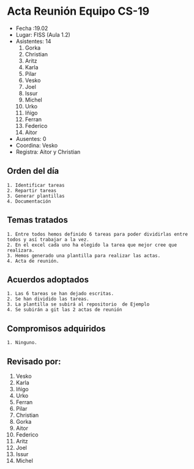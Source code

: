 # Acta Reunión Equipo CS-19

- Fecha :19.02
- Lugar: FISS (Aula 1.2)
- Asistentes: 14
    1. Gorka 
    1. Christian
    1. Aritz
    1. Karla
    1. Pilar 
    1. Vesko 
    1. Joel
    1. Issur 
    1. Michel 
    1. Urko 
    1. Iñigo 
    1. Ferran 
    1. Federico
    1. Aitor
- Ausentes: 0
- Coordina: Vesko
- Registra: Aitor y Christian 
 

## Orden del día
    1. Identificar tareas
    2. Repartir tareas
    3. Generar plantillas
    4. Documentación


## Temas tratados
    1. Entre todos hemos definido 6 tareas para poder dividirlas entre todos y así trabajar a la vez.
    2. En el excel cada uno ha elegido la tarea que mejor cree que realizara.
    3. Hemos generado una plantilla para realizar las actas.
    4. Acta de reunión.




## Acuerdos adoptados
    1. Las 6 tareas se han dejado escritas.
    2. Se han dividido las tareas.
    3. La plantilla se subirá al repositorio  de Ejemplo
    4. Se subirán a git las 2 actas de reunión 


## Compromisos adquiridos
    1. Ninguno.

## Revisado por:
   1. Vesko
   2. Karla
   3. Iñigo
   4. Urko
   5. Ferran
   6. Pilar
   7. Christian
   8. Gorka
   9. Aitor
   10. Federico
   11. Aritz
   12. Joel
   13. Issur
   14. Michel
